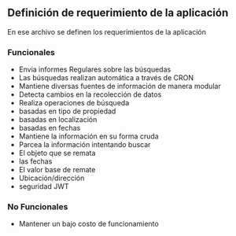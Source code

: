 ## Definición de requerimiento de la aplicación

En ese archivo se definen los requerimientos de la aplicación

### Funcionales

-  Envia informes Regulares sobre las búsquedas
-  Las búsquedas realizan automática a través de CRON
-  Mantiene diversas fuentes de información de manera modular
-  Detecta cambios en la recolección de datos
-  Realiza operaciones de búsqueda
  - basadas en tipo de propiedad
  - basadas en localización
  - basadas en fechas
-  Mantiene la información en su forma cruda
-  Parcea la información intentando buscar
  - El objeto que se remata
  - las fechas
  - El valor base de remate
  - Ubicación/dirección
- seguridad JWT

### No Funcionales

-  Mantener un bajo costo de funcionamiento
